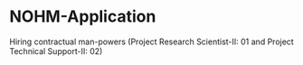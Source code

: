 # NOHM-Application
Hiring contractual man-powers (Project Research Scientist-II: 01 and Project Technical Support-II: 02)

